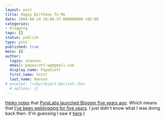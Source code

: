 ```yaml
---
layout: post
title: Happy Birthday To Me
date: 2004-08-24 10:08:57.000000000 +02:00
categories:
- blogging
tags: []
status: publish
type: post
published: true
meta: {}
author:
  login: shanson
  email: papascott-wp@gmail.com
  display_name: PapaScott
  first_name: Scott
  last_name: Hanson
# excerpt: !ruby/object:Hpricot::Doc
  # options: {}
---
```

<p><a href="http://www.hebig.com/archives/002433.shtml">Heiko notes</a> that <a href="http://www.evhead.com/2004/08/five-years-ago-today-we-just-launched.asp">PyraLabs launched Blogger five years ago</a>. Which means that <a href="http://www.papascott.de/blogger99.html">I've been weblogging for five years</a>. I just didn't know what I was doing back then. (I'm guessing I saw it <a href="http://archive.scripting.com/1999/08/23">here</a>.)</p>
